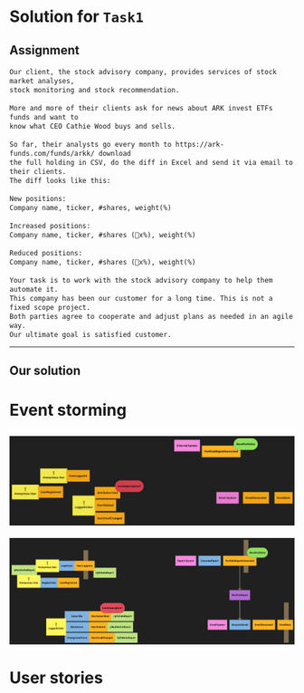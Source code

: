 # Solution for `Task1`

## Assignment
```
Our client, the stock advisory company, provides services of stock market analyses,
stock monitoring and stock recommendation.

More and more of their clients ask for news about ARK invest ETFs funds and want to
know what CEO Cathie Wood buys and sells.

So far, their analysts go every month to https://ark-funds.com/funds/arkk/ download
the full holding in CSV, do the diff in Excel and send it via email to their clients.
The diff looks like this:

New positions:
Company name, ticker, #shares, weight(%)

Increased positions:
Company name, ticker, #shares (🔺x%), weight(%)

Reduced positions:
Company name, ticker, #shares (🔻x%), weight(%)

Your task is to work with the stock advisory company to help them automate it.
This company has been our customer for a long time. This is not a fixed scope project.
Both parties agree to cooperate and adjust plans as needed in an agile way.
Our ultimate goal is satisfied customer.
```
---
## Our solution

# Event storming

![Big picture ES](imgs/Big_picture.png)
---
![Process modeling ES](imgs/Process_modeling.png)

# User stories


